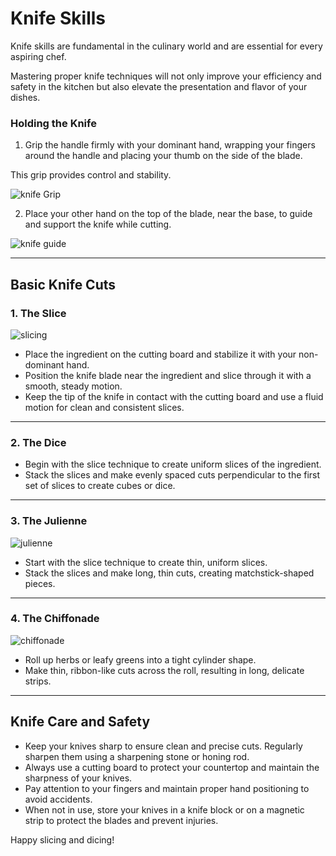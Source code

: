 # Knife Skills

Knife skills are fundamental in the culinary world and are essential for every aspiring chef.

Mastering proper knife techniques will not only improve your efficiency and safety in the kitchen but also elevate the presentation and flavor of your dishes. 


### **Holding the Knife**

1. Grip the handle firmly with your dominant hand, wrapping your fingers around the handle and placing your thumb on the side of the blade. 

This grip provides control and stability.


![knife Grip](resource:assets/images/knife_grip.jpg) 



2. Place your other hand on the top of the blade, near the base, to guide and support the knife while cutting.


![knife guide](resource:assets/images/helping_hand.jpg)

---

## **Basic Knife Cuts**

### 1. **The Slice**
![slicing](resource:assets/images/vegcuts/Slicing.png)


- Place the ingredient on the cutting board and stabilize it with your non-dominant hand.
- Position the knife blade near the ingredient and slice through it with a smooth, steady motion. 
- Keep the tip of the knife in contact with the cutting board and use a fluid motion for clean and consistent slices.
---

### 2. **The Dice**

- Begin with the slice technique to create uniform slices of the ingredient.
- Stack the slices and make evenly spaced cuts perpendicular to the first set of slices to create cubes or dice.
---

### 3. **The Julienne**
![julienne](resource:assets/images/vegcuts/Julienne.png)


- Start with the slice technique to create thin, uniform slices.
- Stack the slices and make long, thin cuts, creating matchstick-shaped pieces.
 
---
### 4. **The Chiffonade**
![chiffonade](resource:assets/images/vegcuts/Chiffonade.png)


- Roll up herbs or leafy greens into a tight cylinder shape.
- Make thin, ribbon-like cuts across the roll, resulting in long, delicate strips.


---

## **Knife Care and Safety**

- Keep your knives sharp to ensure clean and precise cuts. Regularly sharpen them using a sharpening stone or honing rod.
- Always use a cutting board to protect your countertop and maintain the sharpness of your knives.
- Pay attention to your fingers and maintain proper hand positioning to avoid accidents.
- When not in use, store your knives in a knife block or on a magnetic strip to protect the blades and prevent injuries.



Happy slicing and dicing!
